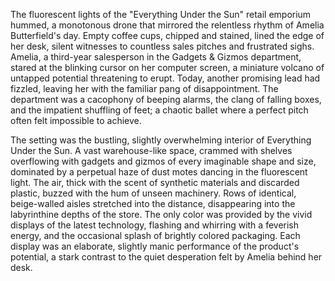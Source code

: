 The fluorescent lights of the "Everything Under the Sun" retail emporium hummed, a monotonous drone that mirrored the relentless rhythm of Amelia Butterfield's day.  Empty coffee cups, chipped and stained, lined the edge of her desk, silent witnesses to countless sales pitches and frustrated sighs.  Amelia, a third-year salesperson in the Gadgets & Gizmos department, stared at the blinking cursor on her computer screen, a miniature volcano of untapped potential threatening to erupt.  Today, another promising lead had fizzled, leaving her with the familiar pang of disappointment.  The department was a cacophony of beeping alarms, the clang of falling boxes, and the impatient shuffling of feet; a chaotic ballet where a perfect pitch often felt impossible to achieve.

The setting was the bustling, slightly overwhelming interior of Everything Under the Sun.  A vast warehouse-like space, crammed with shelves overflowing with gadgets and gizmos of every imaginable shape and size, dominated by a perpetual haze of dust motes dancing in the fluorescent light.  The air, thick with the scent of synthetic materials and discarded plastic, buzzed with the hum of unseen machinery.  Rows of identical, beige-walled aisles stretched into the distance, disappearing into the labyrinthine depths of the store.  The only color was provided by the vivid displays of the latest technology, flashing and whirring with a feverish energy, and the occasional splash of brightly colored packaging.  Each display was an elaborate, slightly manic performance of the product's potential, a stark contrast to the quiet desperation felt by Amelia behind her desk.
